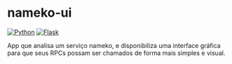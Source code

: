 # nameko-ui

[![Python](https://img.shields.io/badge/python-%2314354C.svg?style=flat&logo=python&logoColor=white)](https://www.python.org/)
[![Flask](https://img.shields.io/badge/flask-%23000.svg?style=flat&logo=flask&logoColor=white)](https://flask.palletsprojects.com/en/2.0.x/)

App que analisa um serviço nameko, e disponibiliza uma interface gráfica para que seus RPCs possam ser chamados de forma mais simples e visual.

